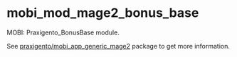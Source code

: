 # mobi_mod_mage2_bonus_base

MOBI: Praxigento_BonusBase module.

See [praxigento/mobi_app_generic_mage2](https://github.com/praxigento/mobi_app_generic_mage2) package 
to get more information.